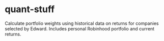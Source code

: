 # quant-stuff

Calculate portfolio weights using historical data on returns for companies selected by Edward. Includes personal Robinhood portfolio and current returns.
